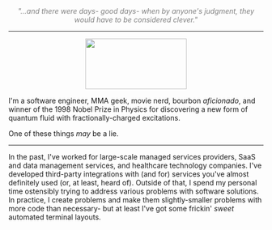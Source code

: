 <div align="center">
<font color="gray">
  <i>"...and there were days- good days- when by anyone's judgment, they would have to be considered clever."</i>
  </font> 
</div>
<hr>
<div align="center">
  <img src="https://github.com/tabcodes/tabcodes/assets/7765337/c378d0d3-0107-4cc8-b6b6-c4a52b8e70cc)" width="200" height="100"/>
</div>

I'm a software engineer, MMA geek, movie nerd, bourbon _aficionado_, and winner of the 1998 Nobel Prize in Physics for discovering a new form of quantum fluid with fractionally-charged excitations.

One of these things _may_ be a lie.

<hr>

In the past, I've worked for large-scale managed services providers, SaaS and data management services, and healthcare technology companies. I've developed third-party integrations with (and for) services you've almost definitely used (or, at least, heard of). Outside of that, I spend my personal time ostensibly trying to address various problems with software solutions. In practice, I create problems and make them slightly-smaller problems with more code than necessary- but at least I've got some frickin' _sweet_ automated terminal layouts.   

<!--
**tabcodes/tabcodes** is a ✨ _special_ ✨ repository because its `README.md` (this file) appears on your GitHub profile.

Here are some ideas to get you started:

- 🔭 I’m currently working on ...
- 🌱 I’m currently learning ...
- 👯 I’m looking to collaborate on ...
- 🤔 I’m looking for help with ...
- 💬 Ask me about ...
- 📫 How to reach me: ...
- 😄 Pronouns: ...
- ⚡ Fun fact: ...
-->
